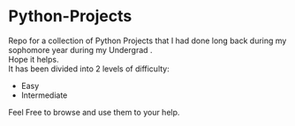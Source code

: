 # Python-Projects
Repo for a collection of Python Projects that I had done long back during my sophomore year during my Undergrad .
<br />Hope it helps.
<br />It has been divided into 2 levels of difficulty:
- Easy 
- Intermediate 

Feel Free to browse and use them to your help.<br />
